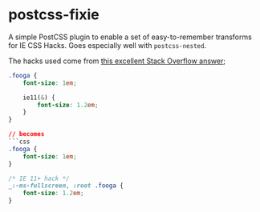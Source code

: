 postcss-fixie
=============

A simple PostCSS plugin to enable a set of easy-to-remember transforms for IE CSS Hacks. Goes especially well with `postcss-nested`.

The hacks used come from [this excellent Stack Overflow answer](http://stackoverflow.com/a/20541859/7847);

```css
.fooga {
    font-size: 1em;

    ie11(&) {
        font-size: 1.2em;
    }
}

// becomes
```css
.fooga {
    font-size: 1em;
}

/* IE 11+ hack */
_:-ms-fullscreen, :root .fooga {
    font-size: 1.2em;
}
```
